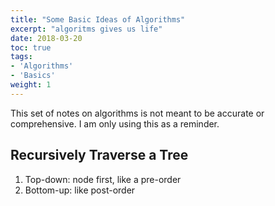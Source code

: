 ```yaml
---
title: "Some Basic Ideas of Algorithms"
excerpt: "algoritms gives us life"
date: 2018-03-20
toc: true
tags:
- 'Algorithms'
- 'Basics'
weight: 1
---
```


This set of notes on algorithms is not meant to be accurate or comprehensive. I am only using this as a reminder.

## Recursively Traverse a Tree

1. Top-down: node first, like a pre-order
2. Bottom-up: like post-order

